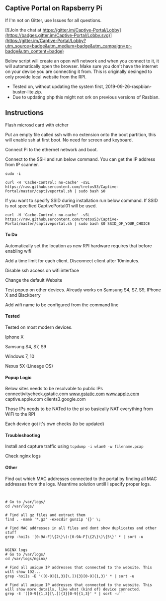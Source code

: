## Captive Portal on Rapsberry Pi

If I'm not on Gitter, use Issues for all questions.

[![Join the chat at https://gitter.im/Captive-Portal/Lobby](https://badges.gitter.im/Captive-Portal/Lobby.svg)](https://gitter.im/Captive-Portal/Lobby?utm_source=badge&utm_medium=badge&utm_campaign=pr-badge&utm_content=badge)

Below script will create an open wifi network and when you connect to it, it will automatically open the browser. Make sure you don't have the internet on your device you are connecting it from. This is originally desinged to only provide local website from the RPI.

 - Tested on, without updating the system first, 2019-09-26-raspbian-buster-lite.zip.
 - Due to updating php this might not ork on previous versions of Rasbian.

## Instructions

Flash microsd card with etcher

Put an empty file called ssh with no extension onto the boot partition, this will enable ssh at first boot. No need for screen and keyboard.

Connect Pi to the ethernet network and boot.

Connect to the SSH and run below command. You can get the IP address from IP scanner.

```
sudo -i
```

```
curl -H 'Cache-Control: no-cache' -sSL https://raw.githubusercontent.com/tretos53/Captive-Portal/master/captiveportal.sh | sudo bash $0
```

If you want to specify SSID during installation run below command. If SSID is not specified CaptivePortal01 will be used.

```
curl -H 'Cache-Control: no-cache' -sSL https://raw.githubusercontent.com/tretos53/Captive-Portal/master/captiveportal.sh | sudo bash $0 SSID_OF_YOUR_CHOICE
```

#### To Do

Automatically set the location as new RPI hardware requires that before enabling wifi

Add a time limit for each client. Disconnect client after 10minutes.

Disable ssh access on wifi interface

Change the default Website

Test popup on other devices. Already works on Samsung S4, S7, S9, IPhone X and Blackberry

Add wifi name to be configured from the command line

#### Tested

Tested on most modern devices.

Iphone X

Samsung S4, S7, S9

Windows 7, 10

Nexus 5X (Lineage OS)

#### Popup Logic

Below sites needs to be resolvable to public IPs
connectivitycheck.gstatic.com
www.gstatic.com
www.apple.com
captive.apple.com
clients3.google.com

Those IPs needs to be NATed to the pi so basically NAT everything from WiFi to the RPI

Each device got it's own checks (to be updated)

#### Troubleshooting

Install and capture traffic using `tcpdump -i wlan0 -w filename.pcap`

Check nginx logs

#### Other

Find out which MAC addresses connected to the portal by finding all MAC addresses from the logs. Meantime solution untill I specify proper logs.

```


# Go to /var/logs/
cd /var/logs/

# Find all gz files and extract them
find . -name '*.gz' -execdir gunzip '{}' \;

# Find MAC addresses in all files and dont show duplicates and other stuff
grep -hoiIs '[0-9A-F]\{2\}\(:[0-9A-F]\{2\}\)\{5\}' * | sort -u


NGINX logs
# Go to /var/logs/
cd /var/logs/nginx/

# Find all unique IP addresses that connected to the website. This will show 192...
grep -hoiIs -E '([0-9]{1,3}[\.]){3}[0-9]{1,3}' * | sort -u

# Find all unique IP addresses that connected to the website. This will show more details, like what (kind of) device connected.
grep -E '([0-9]{1,3}[\.]){3}[0-9]{1,3}' * | sort -u```
